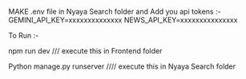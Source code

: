 MAKE .env file in Nyaya Search folder and Add you api tokens :-
GEMINI_API_KEY=xxxxxxxxxxxxxx
NEWS_API_KEY=xxxxxxxxxxxxxxx           

To Run :-

npm run dev  /// execute this in Frontend folder 

Python manage.py runserver //// execute this in Nyaya Search folder
